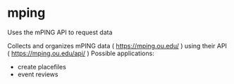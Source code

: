 # mping
Uses the mPING API to request data

Collects and organizes mPING data ( https://mping.ou.edu/ ) using their API ( https://mping.ou.edu/api/ )
Possible applications:
- create placefiles
- event reviews
